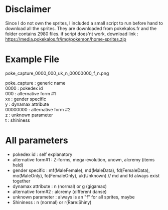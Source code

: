 # Disclaimer
Since I do not own the sprites, I included a small script to run before hand to download all the sprites. They are downloaded from pokekalos.fr and the folder contains 2980 files.
if script does'nt work, download link : https://media.pokekalos.fr/img/pokemon/home-sprites.zip

# Example File
poke_capture_0000_000_uk_n_00000000_f_n.png

poke_capture :	generic name  
0000 :		pokedex id  
000 :		alternative form #1  
xx :		gender specific  
y :		dynamax attribute  
00000000 :	alternative form #2  
z :		unknown parameter  
t :		shininess  

# All parameters
- pokedex id :		self explanatory
- alternative form#1 :	Z-forms, mega-evolution, unown, alcremy (items held)
- gender specific :	mf(MaleFemale), md(MaleData), fd(FemaleData), mo(MaleOnly), fo(FemaleOnly), uk(Unknown) // md and fd always exist together
- dynamax attribute :	n (normal) or g (gigamax)
- alternative form#2 :	alcremy (different danse)
- unknown parameter :	always is an "f" for all sprites, maybe 
- Shininess :		n (normal) or r(Rare:Shiny)
